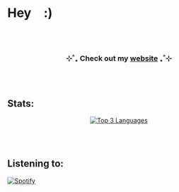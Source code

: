 # Hey&#8195;:)

<br/>
<br/>

<h3 align="center">⊹˚₊  Check out my <a href="https://www.josephadams.io">website</a>  ₊˚⊹</h3>

<br/>
<br/>

## Stats:
<p align="center"> <!-- <a href="https://github.com/Joseeeeeeeph/github-readme-stats">
    <img src="https://github-readme-stats.vercel.app/api?username=Joseeeeeeeph&include_all_commits=true&count_private=true&show_icons=true&line_height=22&title_color=FFFFFF&icon_color=FFFFFF&text_color=FFFFFF&bg_color=0D1117" alt="Joseeeeeeeph's GitHub stats"></a>-->
<a href="https://github.com/Joseeeeeeeph/github-readme-stats">
    <img src="https://github-readme-stats.vercel.app/api/top-langs/?username=Joseeeeeeeph&title_color=FFFFFF&icon_color=FFFFFF&text_color=FFFFFF&bg_color=0D1117&langs_count=3&hide_title=true" alt="Top 3 Languages"></a></p>
<br/>
<br/>

## Listening to:
[![Spotify](https://spotify-github-profile.kittinanx.com/api/view?uid=6npripgupv327bfhx5bxn7x2p&cover_image=true&theme=novatorem&show_offline=false&background_color=121212&interchange=true&bar_color=53b14f&bar_color_cover=true)](https://spotify-github-profile.kittinanx.com/api/view?uid=6npripgupv327bfhx5bxn7x2p&redirect=true)
<br/>
